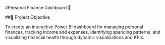 #Personal Finance Dashboard 💸

##📌 Project Objective

To create an interactive Power BI dashboard for managing personal finances, tracking income and expenses, identifying spending patterns, and visualizing financial health through dynamic visualizations and KPIs.

